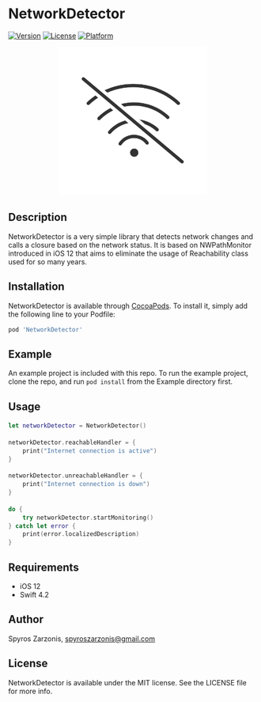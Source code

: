 # NetworkDetector

[![Version](https://img.shields.io/cocoapods/v/NetworkDetector.svg?style=flat)](https://cocoapods.org/pods/NetworkDetector)
[![License](https://img.shields.io/cocoapods/l/NetworkDetector.svg?style=flat)](https://cocoapods.org/pods/NetworkDetector)
[![Platform](https://img.shields.io/cocoapods/p/NetworkDetector.svg?style=flat)](https://cocoapods.org/pods/NetworkDetector)

<p align="center"><img src ="icon.png" width="300px"/></p>

## Description

NetworkDetector is a very simple library that detects network changes and calls a closure based on the network status. It is based on NWPathMonitor introduced in iOS 12 that aims to eliminate the usage of Reachability class used for so many years.

## Installation

NetworkDetector is available through [CocoaPods](https://cocoapods.org). To install
it, simply add the following line to your Podfile:

```ruby
pod 'NetworkDetector'
```

## Example

An example project is included with this repo. To run the example project, clone the repo, and run `pod install` from the Example directory first.

## Usage

```Swift
let networkDetector = NetworkDetector()

networkDetector.reachableHandler = {
    print("Internet connection is active")
}

networkDetector.unreachableHandler = {
    print("Internet connection is down")
}

do {
    try networkDetector.startMonitoring()
} catch let error {
    print(error.localizedDescription)
}

```

## Requirements
* iOS 12
* Swift 4.2

## Author

Spyros Zarzonis, spyroszarzonis@gmail.com

## License

NetworkDetector is available under the MIT license. See the LICENSE file for more info.
